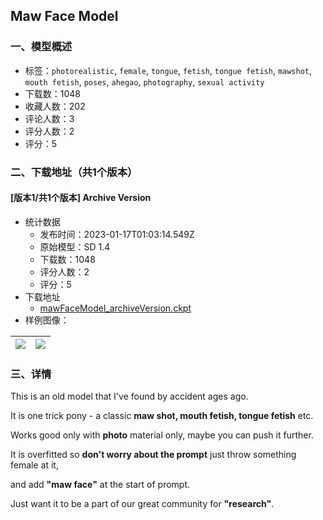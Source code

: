 ## Maw Face Model
### 一、模型概述

- 标签：`photorealistic`, `female`, `tongue`, `fetish`, `tongue fetish`, `mawshot`, `mouth fetish`, `poses`, `ahegao`, `photography`, `sexual activity`
- 下载数：1048
- 收藏人数：202
- 评论人数：3
- 评分人数：2
- 评分：5

### 二、下载地址（共1个版本）

#### [版本1/共1个版本] Archive Version

- 统计数据
  - 发布时间：2023-01-17T01:03:14.549Z
  - 原始模型：SD 1.4
  - 下载数：1048
  - 评分人数：2
  - 评分：5
- 下载地址
  - [mawFaceModel_archiveVersion.ckpt](https://civitai.com/api/download/models/4439)
- 样例图像：

| <img src="https://image.civitai.com/xG1nkqKTMzGDvpLrqFT7WA/67ae2788-d21b-4e63-a373-78c1a9493800/width=450/30084.jpeg" /> | <img src="https://image.civitai.com/xG1nkqKTMzGDvpLrqFT7WA/1897513f-0520-4280-4c77-e7c3c0ef1200/width=450/30083.jpeg" /> |
| ---- | ---- |


### 三、详情
<p>This is an old model that I've found by accident ages ago.</p><p>It is one trick pony - a classic <strong>maw shot, mouth fetish, tongue fetish</strong> etc.</p><p>Works good only with <strong>photo</strong> material only, maybe you can push it further.</p><p>It is overfitted so <strong>don't worry about the prompt</strong> just throw something female at it,</p><p>and add <strong>"maw face"</strong> at the start of prompt.</p><p>Just want it to be a part of our great community for <strong>"research"</strong>.</p>